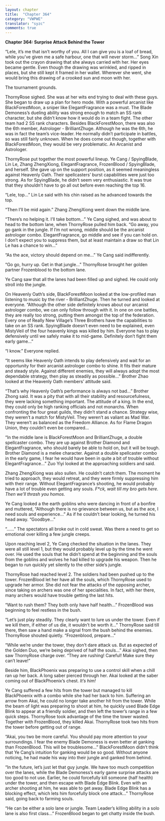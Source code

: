 ```yaml
---
layout: chapter
title:  "Chapter 364"
category: "VWPWE"
translator: "syzc"
comments: true
---
```


**Chapter 364: Surprise Attack Behind the Tower**

“Lele, it’s me that isn’t worthy of you. All I can give you is a loaf of bread, while you’ve given me a safe harbour, one that will never storm...” Song Xin took out the crayon drawing that she always carried with her. Her eyes became gentle. Even though the drawing was wrinkled, and ripped in places, but she still kept it framed in her wallet. Wherever she went, she would bring this drawing of a crooked sun and moon with her.

The tournament grounds.

ThornyRose sighed. She was at her wits end trying to deal with these guys. She began to draw up a plan for hero mode. With a powerful arcanist like BlackForestMoon, a sniper like ElegantFragrance was a must. The Blade Demoness’s dueling ability was strong enough to match an SS rank character, but she didn’t know how it would do in a team fight. The other team had 2 SS rank characters. Besides BlackForestMoon, there was also the 6th member, Astrologer - BrilliantZhuge. Although he was the 6th, he was in fact the team’s vice-leader. He normally didn’t participate in battles, so was still fairly unknown. When he does come out though, together with BlackForestMoon, they would be very problematic. An Arcanist and Astrologer.

ThornyRose put together the most powerful lineup. Ye Cang / SpyingBlade, Lin Le, Zhang ZhengXiong, ElegantFragrance, FrozenBlood / SpyingBlade, and herself. She gave up on the support position, as it seemed meaningless against Heavenly Oath. Their spellcasters’ burst capabilities were just too strong. As for SpyingBlade, he didn’t seem very enthusiastic. It was true that they shouldn’t have to go all out before even reaching the top 16.

“Lele, top...” Lin Le said with his chin raised as he advanced towards the top.

“Then I’ll be mid again.” Zhang ZhengXiong went down the middle lane.

“There’s no helping it. I’ll take bottom...” Ye Cang sighed, and was about to head to the bottom lane, when ThornyRose pulled him back. “Go away, you go gank in the jungle. If I’m not wrong, middle should be the arcanist astrologer combo. ElegantFragrance, go middle and see if you can hold on. I don’t expect you to suppress them, but at least maintain a draw so that Lin Le has a chance to win...”

“As the ace, victory should depend on me...” Ye Cang said indifferently.

“Go go, hurry up. Get in that jungle...” ThornyRose brought her golden partner Frozenblood to the bottom lane.

Ye Cang saw that all the lanes had been filled up and sighed. He could only stroll into the jungle.

On Heavenly Oath’s side, BlackForestMoon looked at the low-profiled man listening to music by the river - BrilliantZhuge. Then he turned and looked at everyone. “Although the other side definitely knows about our arcanist astrologer combo, we can only follow through with it. In one on one battles, they are really too strong, putting them amongst the top of the federation. Every one of Really New Village’s Three Brothers have the capabilities to take on an SS rank. SpyingBlade doesn’t even need to be explained, even MistyVeil of the four heavenly kings was killed by him. Everyone has to play defensively until we safely make it to mid-game. Definitely don’t fight them early game...”

“I know.” Everyone replied.

“It seems like Heavenly Oath intends to play defensively and wait for an opportunity for their arcanist astrologer combo to shine. It fits their mature and steady style. Against different enemies, they will always adopt the most dependable strategy, then play as steadily as possible...” Brother Zhao looked at the Heavenly Oath members’ attitude said.

“That’s why Heavenly Oath’s performance is always not bad...” Brother Zhong said. It was a pity that with all their stability and resourcefulness, they were lacking something important. The attitude of a king. In the end, they could only be high ranking officials and not monarchs. When confronting the four great guilds, they didn’t stand a chance. Strategy wise, they weren’t a match for MistyVeil. They weren’t as valiant as Mad War. They weren’t as balanced as the Freedom Alliance. As for Flame Dragon Union, they couldn’t even be compared...

“In the middle lane is BlackForestMoon and BrilliantZhuge, a double spellcaster combo. They are up against Brother Diamond and ElegantFragrance, who should barely be able to hold on, but it will be tough. Brother Diamond is a melee character. Against a double spellcaster combo in the early game, I fear he would have been in quite a bit of trouble without ElegantFragrance...” Zuo Yiyi looked at the approaching soldiers and said.

Zhang ZhengXiong was also sullen. He couldn’t catch them. The moment he tried to approach, they would retreat, and they were firmly suppressing him with their range. Without ElegantFragrance’s shooting, he would probably have a lot of trouble even getting any souls. *F\*ck, wait till my bro gets here. Then we’ll thrash you homos.*

Ye Cang looked a the earth goblins who were dancing in front of a bonfire and muttered, “Although there is no grievance between us, but as the ace, I need souls and experience...” As if he couldn’t bear looking, he turned his head away. “Goodbye...”

“......” The spectators all broke out in cold sweat. Was there a need to get so emotional over killing a few jungle creeps.

Upon reaching level 2, Ye Cang checked the situation in the lanes. They were all still level 1, but they would probably level up by the time he went over. He used the souls that he didn’t spend at the beginning and the souls from the goblins and wolves he had killed to upgrade his weapon. Then he began to run quickly yet silently to the other side’s jungle.

ThornyRose had reached level 2. The soldiers had been pushed up to the tower. FrozenBlood let her have all the souls, which ThornyRose used to upgrade her armor. She did not fear the attacks of the opposing archer, since taking on archers was one of her specialities. In fact, with her there, many archers would have trouble getting the last hits.

“Want to rush them? They both only have half health...” FrozenBlood was beginning to feel restless in the bush.

“Let’s just play steadily. They clearly want to lure us under the tower. Even if we kill them, if either of us die, it wouldn’t be worth it...” ThornyRose said till there, then saw a hand make a signal from the bush behind the enemies. ThornyRose shouted quietly. “Frozenblood, prepare...”

“While we’re under the tower, they don’t dare attack us. But as expected of the Golden Duo, we’re being deprived of half the souls...” Akai sighed, then saw ThornyRose charge over. “They are rushing! Careful! Make sure they can’t leave!”

Beside him, BlackPhoenix was preparing to use a control skill when a chill ran up her back. A long saber pierced through her. Akai looked at the saber coming out of BlackPhoenix’s chest. *It’s him!*

Ye Cang suffered a few hits from the tower but managed to kill BlackPhoenix with a combo while she had her back to him. Suffering an arrow from Akai, he could no longer take another hit from the tower. While the beam of light was preparing to shoot at him, he quickly used Blade Edge Blink to appear at a friendly soldier, and then left the tower’s range in a few quick steps. ThornyRose took advantage of the time the tower wasted. Together with FrozenBlood, they killed Akai. ThornyRose took two hits from the tower before getting out of range.

“Akai, you two be more careful. You should pay more attention to your surroundings. I fear the enemy Blade Demoness is even better at ganking than FrozenBlood. This will be troublesome...” BlackForestMoon didn’t think that Ye Cang’s intuition for ganking would be so good. Without anyone noticing, he had made his way into their jungle and ganked from behind.

“In the future, let’s just let that guy jungle. We have too much competition over the lanes, while the Blade Demoness’s early game surprise attacks are too good to not use. Earlier, he could forcefully kill someone (half health) under the tower, and then escape with Blade Edge Blink. Even with an archer shooting at him, he was able to get away. Blade Edge Blink has a blocking effect, which lets him forcefully block one attack...” ThornyRose said, going back to farming souls.

“He can be either a solo lane or jungle. Team Leader’s killing ability in a solo lane is also first class...” FrozenBlood began to get chatty inside the bush. 
